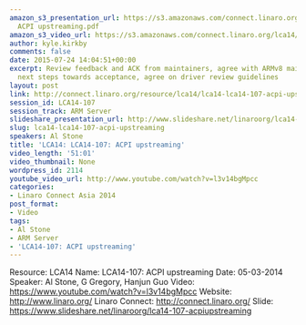```yaml
---
amazon_s3_presentation_url: https://s3.amazonaws.com/connect.linaro.org/lca14/presentations/LCA14-107-
  ACPI upstreaming.pdf
amazon_s3_video_url: https://s3.amazonaws.com/connect.linaro.org/lca14/videos/03-05-Wednesday/LCA14-107-+ACPI+upstreaming.mp4
author: kyle.kirkby
comments: false
date: 2015-07-24 14:04:51+00:00
excerpt: Review feedback and ACK from maintainers, agree with ARMv8 maintainer on
  next steps towards acceptance, agree on driver review guidelines
layout: post
link: http://connect.linaro.org/resource/lca14/lca14-lca14-107-acpi-upstreaming/
session_id: LCA14-107
session_track: ARM Server
slideshare_presentation_url: http://www.slideshare.net/linaroorg/lca14-107-acpiupstreaming
slug: lca14-lca14-107-acpi-upstreaming
speakers: Al Stone
title: 'LCA14: LCA14-107: ACPI upstreaming'
video_length: '51:01'
video_thumbnail: None
wordpress_id: 2114
youtube_video_url: http://www.youtube.com/watch?v=l3v14bgMpcc
categories:
- Linaro Connect Asia 2014
post_format:
- Video
tags:
- Al Stone
- ARM Server
- 'LCA14-107: ACPI upstreaming'
---
```


Resource: LCA14
Name: LCA14-107: ACPI upstreaming
Date: 05-03-2014
Speaker: Al Stone, G Gregory, Hanjun Guo
Video: https://www.youtube.com/watch?v=l3v14bgMpcc
Website: http://www.linaro.org/
Linaro Connect: http://connect.linaro.org/
Slide: https://www.slideshare.net/linaroorg/lca14-107-acpiupstreaming
